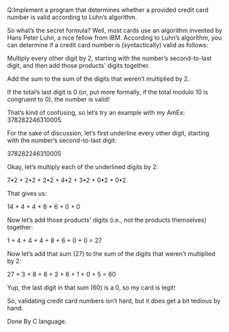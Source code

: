 Q:Implement a program that determines whether a provided credit card number is valid according to Luhn’s algorithm.

So what’s the secret formula? Well, most cards use an algorithm invented by Hans Peter Luhn, a nice fellow from IBM. According to Luhn’s algorithm, you can determine if a credit card number is (syntactically) valid as follows:

Multiply every other digit by 2, starting with the number’s second-to-last digit, and then add those products' digits together.

Add the sum to the sum of the digits that weren’t multiplied by 2.

If the total’s last digit is 0 (or, put more formally, if the total modulo 10 is congruent to 0), the number is valid!

That’s kind of confusing, so let’s try an example with my AmEx: 378282246310005.

For the sake of discussion, let’s first underline every other digit, starting with the number’s second-to-last digit:

378282246310005

Okay, let’s multiply each of the underlined digits by 2:

7•2 + 2•2 + 2•2 + 4•2 + 3•2 + 0•2 + 0•2

That gives us:

14 + 4 + 4 + 8 + 6 + 0 + 0

Now let’s add those products' digits (i.e., not the products themselves) together:

1 + 4 + 4 + 4 + 8 + 6 + 0 + 0 = 27

Now let’s add that sum (27) to the sum of the digits that weren’t multiplied by 2:

27 + 3 + 8 + 8 + 2 + 6 + 1 + 0 + 5 = 60

Yup, the last digit in that sum (60) is a 0, so my card is legit!

So, validating credit card numbers isn’t hard, but it does get a bit tedious by hand.

Done By C language.


